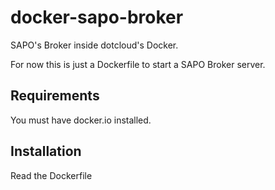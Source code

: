 docker-sapo-broker
==================
SAPO's Broker inside dotcloud's Docker.

For now this is just a Dockerfile to start a SAPO Broker server.

Requirements
------------
You must have docker.io installed.

Installation 
------------

Read the Dockerfile
